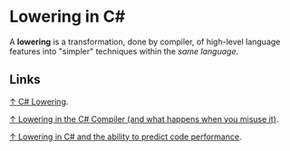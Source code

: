# Lowering in C&#35;

A **lowering** is a transformation, done by compiler, of high-level language features into "simpler" techniques within the *same language*.

## Links

[↑ C# Lowering](https://steven-giesel.com/blogPost/69dc05d1-9c8a-4002-9d0a-faf4d2375bce).

[↑ Lowering in the C# Compiler (and what happens when you misuse it)](https://mattwarren.org/2017/05/25/Lowering-in-the-C-Compiler/).

[↑ Lowering in C# and the ability to predict code performance](https://www.youtube.com/watch?v=3oGBMGDRXVw).
